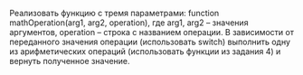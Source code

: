 Реализовать функцию с тремя параметрами: function mathOperation(arg1, arg2, operation),
где arg1, arg2 – значения аргументов, operation – строка с названием операции. В зависимости от
переданного значения операции (использовать switch) выполнить одну из арифметических
операций
(использовать функции из задания 4) и вернуть полученное значение.